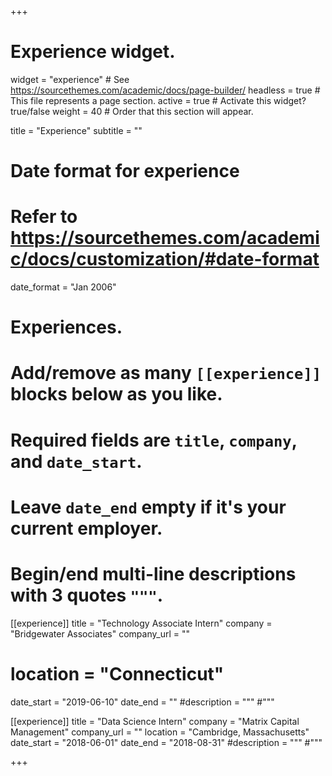 +++
# Experience widget.
widget = "experience"  # See https://sourcethemes.com/academic/docs/page-builder/
headless = true  # This file represents a page section.
active = true  # Activate this widget? true/false
weight = 40  # Order that this section will appear.

title = "Experience"
subtitle = ""

# Date format for experience
#   Refer to https://sourcethemes.com/academic/docs/customization/#date-format
date_format = "Jan 2006"

# Experiences.
#   Add/remove as many `[[experience]]` blocks below as you like.
#   Required fields are `title`, `company`, and `date_start`.
#   Leave `date_end` empty if it's your current employer.
#   Begin/end multi-line descriptions with 3 quotes `"""`.
[[experience]]
  title = "Technology Associate Intern"
  company = "Bridgewater Associates"
  company_url = ""
  # location = "Connecticut"
  date_start = "2019-06-10"
  date_end = ""
  #description = """
  #"""

[[experience]]
  title = "Data Science Intern"
  company = "Matrix Capital Management"
  company_url = ""
  location = "Cambridge, Massachusetts"
  date_start = "2018-06-01"
  date_end = "2018-08-31"
  #description = """
  #"""


+++
